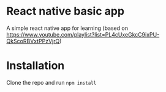 # React native basic app
A simple react native app for learning (based on https://www.youtube.com/playlist?list=PL4cUxeGkcC9ixPU-QkScoRBVxtPPzVjrQ)

# Installation
Clone the repo and run ```npm install```

